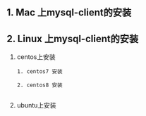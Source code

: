 



## 1. Mac 上mysql-client的安装



## 2. Linux 上mysql-client的安装

1. centos上安装

   ```
   1. centos7 安装
   
   2. centos8 安装
   
   
   ```

   

2. ubuntu上安装